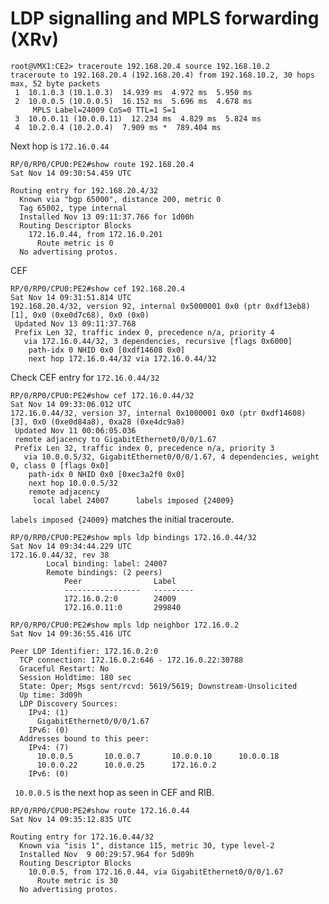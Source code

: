 # LDP signalling and MPLS forwarding (XRv)

```
root@VMX1:CE2> traceroute 192.168.20.4 source 192.168.10.2    
traceroute to 192.168.20.4 (192.168.20.4) from 192.168.10.2, 30 hops max, 52 byte packets
 1  10.1.0.3 (10.1.0.3)  14.939 ms  4.972 ms  5.950 ms
 2  10.0.0.5 (10.0.0.5)  16.152 ms  5.696 ms  4.678 ms
     MPLS Label=24009 CoS=0 TTL=1 S=1
 3  10.0.0.11 (10.0.0.11)  12.234 ms  4.829 ms  5.824 ms
 4  10.2.0.4 (10.2.0.4)  7.909 ms *  789.404 ms

```

Next hop is ```172.16.0.44```

```
RP/0/RP0/CPU0:PE2#show route 192.168.20.4
Sat Nov 14 09:30:54.459 UTC

Routing entry for 192.168.20.4/32
  Known via "bgp 65000", distance 200, metric 0
  Tag 65002, type internal
  Installed Nov 13 09:11:37.766 for 1d00h
  Routing Descriptor Blocks
    172.16.0.44, from 172.16.0.201
      Route metric is 0
  No advertising protos. 
```

CEF

```
RP/0/RP0/CPU0:PE2#show cef 192.168.20.4  
Sat Nov 14 09:31:51.814 UTC
192.168.20.4/32, version 92, internal 0x5000001 0x0 (ptr 0xdf13eb8) [1], 0x0 (0xe0d7c68), 0x0 (0x0)
 Updated Nov 13 09:11:37.768
 Prefix Len 32, traffic index 0, precedence n/a, priority 4
   via 172.16.0.44/32, 3 dependencies, recursive [flags 0x6000]
    path-idx 0 NHID 0x0 [0xdf14608 0x0]
    next hop 172.16.0.44/32 via 172.16.0.44/32
```

Check CEF entry for ```172.16.0.44/32```

```
RP/0/RP0/CPU0:PE2#show cef 172.16.0.44/32
Sat Nov 14 09:33:06.012 UTC
172.16.0.44/32, version 37, internal 0x1000001 0x0 (ptr 0xdf14608) [3], 0x0 (0xe0d84a8), 0xa28 (0xe4dc9a8)
 Updated Nov 11 00:06:05.036 
 remote adjacency to GigabitEthernet0/0/0/1.67
 Prefix Len 32, traffic index 0, precedence n/a, priority 3
   via 10.0.0.5/32, GigabitEthernet0/0/0/1.67, 4 dependencies, weight 0, class 0 [flags 0x0]
    path-idx 0 NHID 0x0 [0xec3a2f0 0x0]
    next hop 10.0.0.5/32
    remote adjacency
     local label 24007      labels imposed {24009}
```

```labels imposed {24009}``` matches the initial traceroute.


```
RP/0/RP0/CPU0:PE2#show mpls ldp bindings 172.16.0.44/32
Sat Nov 14 09:34:44.229 UTC
172.16.0.44/32, rev 38
        Local binding: label: 24007
        Remote bindings: (2 peers)
            Peer                Label    
            -----------------   ---------
            172.16.0.2:0        24009   
            172.16.0.11:0       299840  
```

```
RP/0/RP0/CPU0:PE2#show mpls ldp neighbor 172.16.0.2   
Sat Nov 14 09:36:55.416 UTC

Peer LDP Identifier: 172.16.0.2:0
  TCP connection: 172.16.0.2:646 - 172.16.0.22:30788
  Graceful Restart: No
  Session Holdtime: 180 sec
  State: Oper; Msgs sent/rcvd: 5619/5619; Downstream-Unsolicited
  Up time: 3d09h
  LDP Discovery Sources:
    IPv4: (1)
      GigabitEthernet0/0/0/1.67
    IPv6: (0)
  Addresses bound to this peer:
    IPv4: (7)
      10.0.0.5       10.0.0.7       10.0.0.10      10.0.0.18      
      10.0.0.22      10.0.0.25      172.16.0.2     
    IPv6: (0)
```

``` 10.0.0.5``` is the next hop as seen in CEF and RIB.

```
RP/0/RP0/CPU0:PE2#show route 172.16.0.44
Sat Nov 14 09:35:12.835 UTC

Routing entry for 172.16.0.44/32
  Known via "isis 1", distance 115, metric 30, type level-2
  Installed Nov  9 00:29:57.964 for 5d09h
  Routing Descriptor Blocks
    10.0.0.5, from 172.16.0.44, via GigabitEthernet0/0/0/1.67
      Route metric is 30
  No advertising protos. 
```

